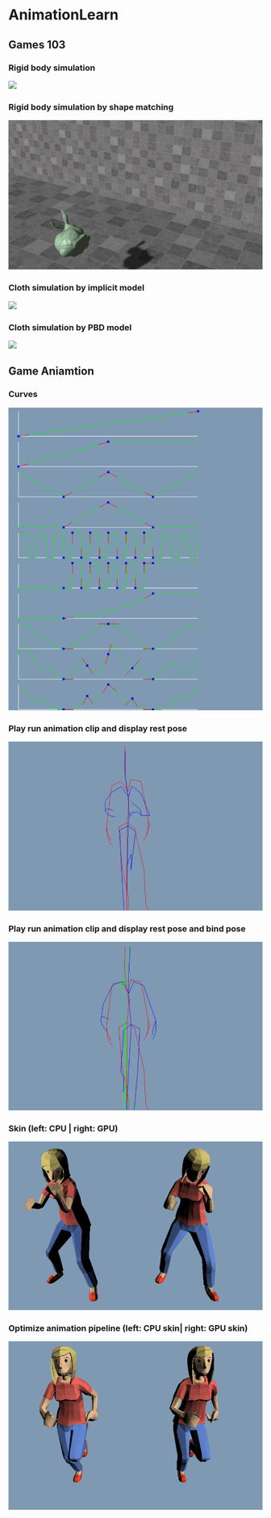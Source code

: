 # AnimationLearn
 
## Games 103

### Rigid body simulation

![](./Games103/.github/Rigid_Body_Bunny.gif)

### Rigid body simulation by shape matching

![](./Games103/.github/Rigid_Body_Bunny_Shape_Matching.gif)

### Cloth simulation by implicit model

![](./Games103/.github/cloth_implicit.gif)

### Cloth simulation by PBD model

![](./Games103/.github/cloth_pbd.gif)


## Game Aniamtion

### Curves

![](./GameAnimation/.github/Curves.png)

### Play run animation clip and display rest pose

![](./GameAnimation/.github/clip_and_rest_pose.gif)

### Play run animation clip and display rest pose and bind pose

![](./GameAnimation/.github/clip_and_rest_pose_and_bind_pose.gif)

### Skin (left: CPU | right: GPU)
![](./GameAnimation/.github/skin.gif)

### Optimize animation pipeline (left: CPU skin| right: GPU skin)
![](./GameAnimation/.github/optimize_skin.gif)
